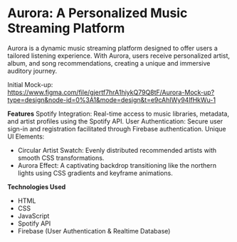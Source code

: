 # Aurora: A Personalized Music Streaming Platform
Aurora is a dynamic music streaming platform designed to offer users a tailored listening experience. With Aurora, users receive personalized artist, album, and song recommendations, creating a unique and immersive auditory journey.

Initial Mock-up: https://www.figma.com/file/gjertf7hrA1hiykQ79Q8tF/Aurora-Mock-up?type=design&node-id=0%3A1&mode=design&t=e9cAhIWy94lfHkWu-1


**Features**
Spotify Integration: Real-time access to music libraries, metadata, and artist profiles using the Spotify API.
User Authentication: Secure user sign-in and registration facilitated through Firebase authentication.
Unique UI Elements:
- Circular Artist Swatch: Evenly distributed recommended artists with smooth CSS transformations.
- Aurora Effect: A captivating backdrop transitioning like the northern lights using CSS gradients and keyframe animations.

**Technologies Used**
- HTML
- CSS
- JavaScript
- Spotify API
- Firebase (User Authentication & Realtime Database)
